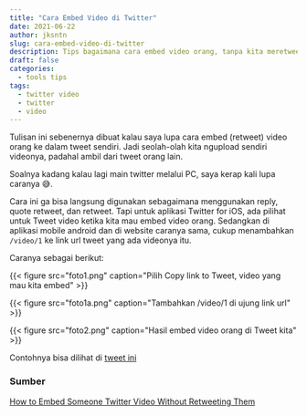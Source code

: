```yaml
---
title: "Cara Embed Video di Twitter"
date: 2021-06-22
author: jksntn
slug: cara-embed-video-di-twitter
description: Tips bagaimana cara embed video orang, tanpa kita meretweet orang tersebut.
draft: false
categories:
  - tools tips
tags:
  - twitter video
  - twitter
  - video
---
```

Tulisan ini sebenernya dibuat kalau saya lupa cara embed (retweet) video orang ke dalam tweet sendiri. Jadi seolah-olah kita ngupload sendiri videonya, padahal ambil dari tweet orang lain. 

Soalnya kadang kalau lagi main twitter melalui PC, saya kerap kali lupa caranya 😅.

<!--more-->

Cara ini ga bisa langsung digunakan sebagaimana menggunakan reply, quote retweet, dan retweet. Tapi untuk aplikasi Twitter for iOS, ada pilihat untuk Tweet video ketika kita mau embed video orang. Sedangkan di aplikasi mobile android dan di website caranya sama, cukup menambahkan `/video/1` ke link url tweet yang ada videonya itu. 

Caranya sebagai berikut:

{{< figure src="foto1.png" caption="Pilih Copy link to Tweet, video yang mau kita embed" >}}

{{< figure src="foto1a.png" caption="Tambahkan /video/1 di ujung link url" >}}

{{< figure src="foto2.png" caption="Hasil embed video orang di Tweet kita" >}}

Contohnya bisa dilihat di [tweet ini](https://twitter.com/jksntn/status/1407296236055515142?s=20) 

### Sumber 
[How to Embed Someone Twitter Video Without Retweeting Them](https://www.howtogeek.com/668753/how-to-embed-someones-twitter-video-without-retweeting-them/)